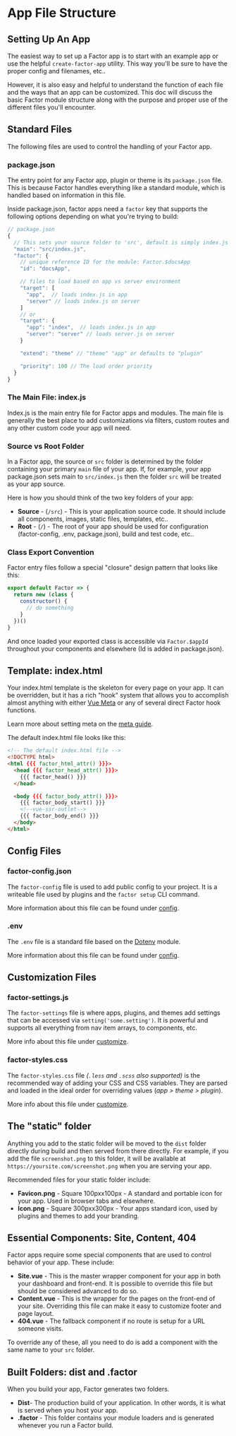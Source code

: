 # App File Structure

## Setting Up An App

The easiest way to set up a Factor app is to start with an example app or use the helpful `create-factor-app` utility. This way you'll be sure to have the proper config and filenames, etc..

However, it is also easy and helpful to understand the function of each file and the ways that an app can be customized. This doc will discuss the basic Factor module structure along with the purpose and proper use of the different files you'll encounter.

## Standard Files

The following files are used to control the handling of your Factor app.

### package.json

The entry point for any Factor app, plugin or theme is its `package.json` file. This is because Factor handles everything like a standard module, which is handled based on information in this file.

Inside package.json, factor apps need a `factor` key that supports the following options depending on what you're trying to build:

```js
// package.json
{
  // This sets your source folder to 'src', default is simply index.js
  "main": "src/index.js",
  "factor": {
    // unique reference ID for the module: Factor.$docsApp
    "id": "docsApp",

    // files to load based on app vs server environment
    "target": [
      "app",  // loads index.js in app
      "server" // loads index.js on server
    ]
    // or
    "target": {
      "app": "index",  // loads index.js in app
      "server": "server" // loads server.js on server
    }

    "extend": "theme" // "theme" "app" or defaults to "plugin"

    "priority": 100 // The load order priority
  }
}
```

### The Main File: index.js

Index.js is the main entry file for Factor apps and modules. The main file is generally the best place to add customizations via filters, custom routes and any other custom code your app will need.

### Source vs Root Folder

In a Factor app, the source or `src` folder is determined by the folder containing your primary `main` file of your app. If, for example, your app package.json sets main to `src/index.js` then the folder `src` will be treated as your app source.

Here is how you should think of the two key folders of your app:

- **Source** - (`/src`) - This is your application source code. It should include all components, images, static files, templates, etc..
- **Root** - (`/`) - The root of your app should be used for configuration (factor-config, .env, package.json), build and test code, etc..

### Class Export Convention

Factor entry files follow a special "closure" design pattern that looks like this:

```js
export default Factor => {
  return new (class {
    constructor() {
      // do something
    }
  })()
}
```

And once loaded your exported class is accessible via `Factor.$appId` throughout your components and elsewhere (Id is added in package.json).

## Template: index.html

Your index.html template is the skeleton for every page on your app. It can be overridden, but it has a rich "hook" system that allows you to accomplish almost anything with either [Vue Meta](https://github.com/nuxt/vue-meta) or any of several direct Factor hook functions.

Learn more about setting meta on the [meta guide](./meta).

The default index.html file looks like this:

```html
<!-- The default index.html file -->
<!DOCTYPE html>
<html {{{ factor_html_attr() }}}>
  <head {{{ factor_head_attr() }}}>
    {{{ factor_head() }}}
  </head>

  <body {{{ factor_body_attr() }}}>
    {{{ factor_body_start() }}}
    <!--vue-ssr-outlet-->
    {{{ factor_body_end() }}}
  </body>
</html>
```

## Config Files

### factor-config.json

The `factor-config` file is used to add public config to your project. It is a writeable file used by plugins and the `factor setup` CLI command.

More information about this file can be found under [config](./config).

### .env

The `.env` file is a standard file based on the [Dotenv](https://github.com/motdotla/dotenv) module.

More information about this file can be found under [config](./config).

## Customization Files

### factor-settings.js

The `factor-settings` file is where apps, plugins, and themes add settings that can be accessed via `setting('some.setting')`. It is powerful and supports all everything from nav item arrays, to components, etc.

More info about this file under [customize](./customize).

### factor-styles.css

The `factor-styles.css` file _(`.less` and `.scss` also supported)_ is the recommended way of adding your CSS and CSS variables. They are parsed and loaded in the ideal order for overriding values (_app > theme > plugin_).

More info about this file under [customize](./customize).

## The "static" folder

Anything you add to the static folder will be moved to the `dist` folder directly during build and then served from there directly. For example, if you add the file `screenshot.png` to this folder, it will be available at `https://yoursite.com/screenshot.png` when you are serving your app.

Recommended files for your static folder include:

- **Favicon.png** - Square 100pxx100px - A standard and portable icon for your app. Used in browser tabs and elsewhere.
- **Icon.png** - Square 300pxx300px - Your apps standard icon, used by plugins and themes to add your branding.

## Essential Components: Site, Content, 404

Factor apps require some special components that are used to control behavior of your app. These include:

- **Site.vue** - This is the master wrapper component for your app in both your dashboard and front-end. It is possible to override this file but should be considered advanced to do so.
- **Content.vue** - This is the wrapper for the pages on the front-end of your site. Overriding this file can make it easy to customize footer and page layout.
- **404.vue** - The fallback component if no route is setup for a URL someone visits.

To override any of these, all you need to do is add a component with the same name to your `src` folder.

## Built Folders: dist and .factor

When you build your app, Factor generates two folders.

- **Dist**- The production build of your application. In other words, it is what is served when you host your app.
- **.factor** - This folder contains your module loaders and is generated whenever you run a Factor build.
